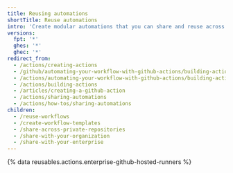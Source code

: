 ```yaml
---
title: Reusing automations
shortTitle: Reuse automations
intro: 'Create modular automations that you can share and reuse across {% data variables.product.prodname_actions %} workflows.'
versions:
  fpt: '*'
  ghes: '*'
  ghec: '*'
redirect_from:
  - /actions/creating-actions
  - /github/automating-your-workflow-with-github-actions/building-actions
  - /actions/automating-your-workflow-with-github-actions/building-actions
  - /actions/building-actions
  - /articles/creating-a-github-action
  - /actions/sharing-automations
  - /actions/how-tos/sharing-automations
children:
  - /reuse-workflows
  - /create-workflow-templates
  - /share-across-private-repositories
  - /share-with-your-organization
  - /share-with-your-enterprise
---
```


{% data reusables.actions.enterprise-github-hosted-runners %}
